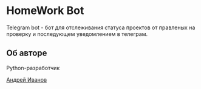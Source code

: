# HomeWork Bot

Telegram bot - бот для отслеживания статуса проектов от правленых на проверку и последующем уведомлением в телеграм.

## Об авторе
Python-разработчик

[Андрей Иванов](https://github.com/Mist3s)
